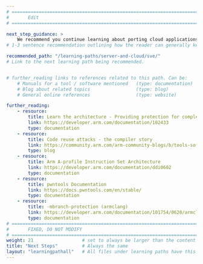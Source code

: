 ```yaml
---
# ================================================================================
#       Edit
# ================================================================================

next_step_guidance: >
    We recommend you continue learning about porting cloud applications to the Arm architecture for increased performance and cost savings. The learning path on porting code to Scalable Vector Extension(SVE) is a great next step.
# 1-3 sentence recommendation outlining how the reader can generally keep learning about these topics, and a specific explanation of why the next step is being recommended.

recommended_path: "/learning-paths/server-and-cloud/sve/"
# Link to the next learning path being recommended.


# further_reading links to references related to this path. Can be:
    # Manuals for a tool / software mentioned   (type: documentation)
    # Blog about related topics                 (type: blog)
    # General online references                 (type: website) 

further_reading:
    - resource:
        title: Learn the architecture - Providing protection for complex software
        link: https://developer.arm.com/documentation/102433
        type: documentation
    - resource:
        title: Code reuse attacks - the compiler story
        link: https://community.arm.com/arm-community-blogs/b/tools-software-ides-blog/posts/code-reuse-attacks-the-compiler-story
        type: blog
    - resource:
        title: Arm A-profile Instruction Set Architecture
        link: https://developer.arm.com/documentation/ddi0602
        type: documentation
    - resource:
        title: pwntools Documentation
        link: https://docs.pwntools.com/en/stable/
        type: documentation
    - resource:
        title: -mbranch-protection (armclang)
        link: https://developer.arm.com/documentation/101754/0620/armclang-Reference/armclang-Command-line-Options/-mbranch-protection
        type: documentation
# ================================================================================
#       FIXED, DO NOT MODIFY
# ================================================================================
weight: 21                  # set to always be larger than the content in this path, and one more than 'review'
title: "Next Steps"         # Always the same
layout: "learningpathall"   # All files under learning paths have this same wrapper
---
```

